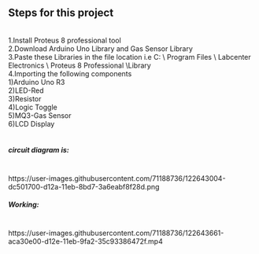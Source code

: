 <h2>Steps for this project</h2><br>
1.Install Proteus 8 professional tool<br>
2.Download Arduino Uno Library and Gas Sensor Library<br>
3.Paste these Libraries in the file location i.e C: \ Program Files \ Labcenter Electronics \ Proteus 8 Professional \Library<br>
4.Importing the following components<br>
        1)Arduino Uno R3<br>
        2)LED-Red<br>
        3)Resistor<br>
        4)Logic Toggle<br>
        5)MQ3-Gas Sensor<br>
        6)LCD Display<br>
<br>
<h5>circuit diagram is:</h5><br> 
https://user-images.githubusercontent.com/71188736/122643004-dc501700-d12a-11eb-8bd7-3a6eabf8f28d.png
<h5>Working:</h5><br>
https://user-images.githubusercontent.com/71188736/122643661-aca30e00-d12e-11eb-9fa2-35c93386472f.mp4

